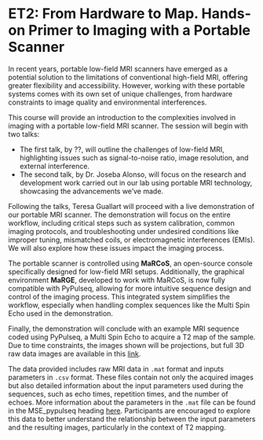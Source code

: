 # ET2: From Hardware to Map. Hands-on Primer to Imaging with a Portable Scanner

In recent years, portable low-field MRI scanners have emerged as a potential solution to the limitations of conventional high-field MRI, offering greater flexibility and accessibility. However, working with these portable systems comes with its own set of unique challenges, from hardware constraints to image quality and environmental interferences.

This course will provide an introduction to the complexities involved in imaging with a portable low-field MRI scanner. The session will begin with two talks:

- The first talk, by ??, will outline the challenges of low-field MRI, highlighting issues such as signal-to-noise ratio, image resolution, and external interference.
- The second talk, by Dr. Joseba Alonso, will focus on the research and development work carried out in our lab using portable MRI technology, showcasing the advancements we’ve made.

Following the talks, Teresa Guallart will proceed with a live demonstration of our portable MRI scanner. The demonstration will focus on the entire workflow, including critical steps such as system calibration, common imaging protocols, and troubleshooting under undesired conditions like improper tuning, mismatched coils, or electromagnetic interferences (EMIs). We will also explore how these issues impact the imaging process.

The portable scanner is controlled using **MaRCoS**, an open-source console specifically designed for low-field MRI setups. Additionally, the graphical environment **MaRGE**, developed to work with MaRCoS, is now fully compatible with PyPulseq, allowing for more intuitive sequence design and control of the imaging process. This integrated system simplifies the workflow, especially when handling complex sequences like the Multi Spin Echo used in the demonstration.

Finally, the demonstration will conclude with an example MRI sequence coded using PyPulseq, a Multi Spin Echo to acquire a T2 map of the sample. Due to time constraints, the images shown will be projections, but full 3D raw data images are available in this [link](https://upvedues-my.sharepoint.com/:u:/g/personal/joalgui2_upv_edu_es/EQsBL9nxeypKulMrUOwmrbcBzFE96ZIHGkKYwEb7L7UcNg?e=9HtJ5k). 

The data provided includes raw MRI data in `.mat` format and inputs parameters in `.csv` format. These files contain not only the acquired images but also detailed information about the input parameters used during the sequences, such as echo times, repetition times, and the number of echoes. More information about the parameters in the `.mat` file can be found in the MSE_pypulseq heading [here](https://github.com/josalggui/MaRGE/wiki/Raw-Data-structure). Participants are encouraged to explore this data to better understand the relationship between the input parameters and the resulting images, particularly in the context of T2 mapping.
